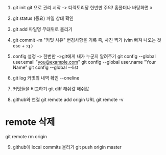 1. git init
git 으로 관리 시작
-> 디렉토리당 한번만
주의! 홈폴더나 바탕화면 x

2. git status (중요)
파일 상태 확인

3. git add 파일명
무대위로 올리기

4. git commit -m "커밋 사유"
변경사항을 기록
즉, 사진 찍기
(vim 빠져 나오는 것 esc + :q )

5. config 설정 
-> 한번만
->git에게 내가 누군지 알려주기 
git config --global user.email "you@example.com"
git config --global user.name "Your Name"
git config --global --list

6. git log
커밋의 내역 확인
--oneline

7. 커밋들을 비교하기
git diff 해쉬값 해쉬값

8. github와 연결
git remote add origin URL
git remote -v
# remote 삭제
git remote rm origin

9. github에 local commits 올리기
git push origin master